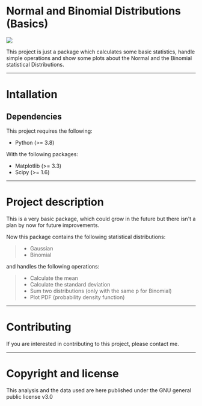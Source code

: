 # Normal and Binomial Distributions (Basics)
<img src='images/logo.png'>

This project is just a package which calculates some basic statistics, handle simple operations and show some plots about the Normal and the Binomial statistical Distributions.

---

# Intallation
## Dependencies
This project requires the following:
- Python (>= 3.8)

With the following packages:
- Matplotlib (>= 3.3)
- Scipy (>= 1.6)

---

# Project description
This is a very basic package, which could grow in the future but there isn't a plan by now for future improvements.

Now this package contains the following statistical distributions:
> - Gaussian
> - Binomial

and handles the following operations:
> - Calculate the mean
> - Calculate the standard deviation
> - Sum two distributions (only with the same p for Binomial)
> - Plot PDF (probability density function)

---

# Contributing
If you are interested in contributing to this project, please contact me.

---

# Copyright and license
This analysis and the data used are here published under the GNU general public
license v3.0
